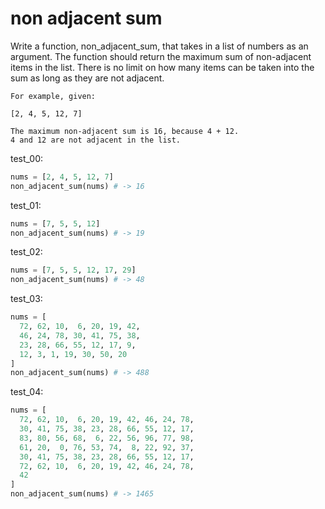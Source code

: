 # non adjacent sum

Write a function, non_adjacent_sum, that takes in a list of numbers as an argument.
The function should return the maximum sum of non-adjacent items in the list.
There is no limit on how many items can be taken into the sum as long as they are not adjacent.

```
For example, given:

[2, 4, 5, 12, 7]

The maximum non-adjacent sum is 16, because 4 + 12. 
4 and 12 are not adjacent in the list.
```

test_00:
```py
nums = [2, 4, 5, 12, 7]
non_adjacent_sum(nums) # -> 16
```

test_01:
```py
nums = [7, 5, 5, 12]
non_adjacent_sum(nums) # -> 19
```

test_02:
```py
nums = [7, 5, 5, 12, 17, 29]
non_adjacent_sum(nums) # -> 48
```

test_03:
```py
nums = [
  72, 62, 10,  6, 20, 19, 42,
  46, 24, 78, 30, 41, 75, 38,
  23, 28, 66, 55, 12, 17, 9,
  12, 3, 1, 19, 30, 50, 20
]
non_adjacent_sum(nums) # -> 488
```

test_04:
```py
nums = [
  72, 62, 10,  6, 20, 19, 42, 46, 24, 78,
  30, 41, 75, 38, 23, 28, 66, 55, 12, 17,
  83, 80, 56, 68,  6, 22, 56, 96, 77, 98,
  61, 20,  0, 76, 53, 74,  8, 22, 92, 37,
  30, 41, 75, 38, 23, 28, 66, 55, 12, 17,
  72, 62, 10,  6, 20, 19, 42, 46, 24, 78,
  42
]
non_adjacent_sum(nums) # -> 1465
```
